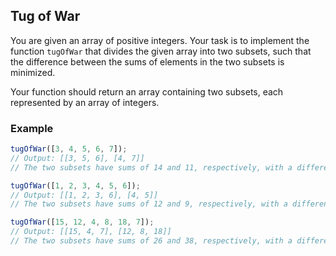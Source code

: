 ## Tug of War

You are given an array of positive integers. Your task is to implement the function `tugOfWar` that divides the given array into two subsets, such that the difference between the sums of elements in the two subsets is minimized.

Your function should return an array containing two subsets, each represented by an array of integers.

### Example

```js
tugOfWar([3, 4, 5, 6, 7]);
// Output: [[3, 5, 6], [4, 7]]
// The two subsets have sums of 14 and 11, respectively, with a difference of 3.

tugOfWar([1, 2, 3, 4, 5, 6]);
// Output: [[1, 2, 3, 6], [4, 5]]
// The two subsets have sums of 12 and 9, respectively, with a difference of 3.

tugOfWar([15, 12, 4, 8, 18, 7]);
// Output: [[15, 4, 7], [12, 8, 18]]
// The two subsets have sums of 26 and 38, respectively, with a difference of 12.
